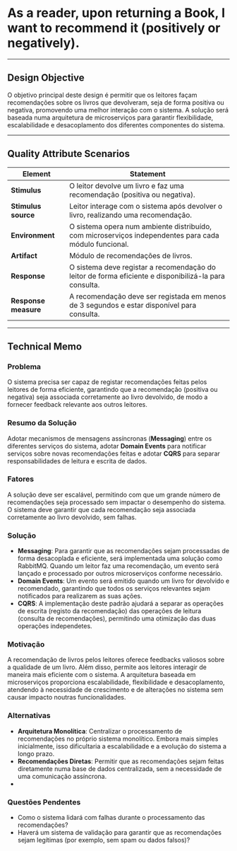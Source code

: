 # As a reader, upon returning a Book, I want to recommend it (positively or negatively).

---

## Design Objective

O objetivo principal deste design é permitir que os leitores façam recomendações sobre os livros que devolveram, seja de forma positiva ou negativa, promovendo uma melhor interação com o sistema. A solução será baseada numa arquitetura de microserviços para garantir flexibilidade, escalabilidade e desacoplamento dos diferentes componentes do sistema.

---

## Quality Attribute Scenarios

| **Element**          | **Statement**                                                                                         |
|----------------------|-------------------------------------------------------------------------------------------------------|
| **Stimulus**         | O leitor devolve um livro e faz uma recomendação (positiva ou negativa).                              |
| **Stimulus source**  | Leitor interage com o sistema após devolver o livro, realizando uma recomendação.                     |
| **Environment**      | O sistema opera num ambiente distribuído, com microserviços independentes para cada módulo funcional. |
| **Artifact**         | Módulo de recomendações de livros.                                                                    |
| **Response**         | O sistema deve registar a recomendação do leitor de forma eficiente e disponibilizá-la para consulta. |
| **Response measure** | A recomendação deve ser registada em menos de 3 segundos e estar disponível para consulta.            |

---

## Technical Memo

### Problema
O sistema precisa ser capaz de registar recomendações feitas pelos leitores de forma eficiente, garantindo que a recomendação (positiva ou negativa) seja associada corretamente ao livro devolvido, de modo a fornecer feedback relevante aos outros leitores.

### Resumo da Solução
Adotar mecanismos de mensagens assíncronas (**Messaging**) entre os diferentes serviços do sistema, adotar **Domain Events** para notificar serviços sobre novas recomendações feitas e adotar **CQRS** para separar responsabilidades de leitura e escrita de dados.

### Fatores
A solução deve ser escalável, permitindo com que um grande número de recomendações seja processado sem impactar o desempenho do sistema. O sistema deve garantir que cada recomendação seja associada corretamente ao livro devolvido, sem falhas.

### Solução
- **Messaging**: Para garantir que as recomendações sejam processadas de forma desacoplada e eficiente, será implementada uma solução como RabbitMQ. Quando um leitor faz uma recomendação, um evento será lançado e processado por outros microserviços conforme necessário.
- **Domain Events**: Um evento será emitido quando um livro for devolvido e recomendado, garantindo que todos os serviços relevantes sejam notificados para realizarem as suas ações.
- **CQRS**: A implementação deste padrão  ajudará a separar as operações de escrita (registo da recomendação) das operações de leitura (consulta de recomendações), permitindo uma otimização das duas operações independetes.

### Motivação
A recomendação de livros pelos leitores oferece feedbacks valiosos sobre a qualidade de um livro. Além disso, permite aos leitores interagir de maneira mais eficiente com o sistema. A arquitetura baseada em microserviços proporciona escalabilidade, flexibilidade e desacoplamento, atendendo à necessidade de crescimento e de alterações no sistema sem causar impacto noutras funcionalidades.

### Alternativas
- **Arquitetura Monolítica**: Centralizar o processamento de recomendações no próprio sistema monolítico. Embora mais simples inicialmente, isso dificultaria a escalabilidade e a evolução do sistema a longo prazo.
- **Recomendações Diretas**:  Permitir que as recomendações sejam feitas diretamente numa base de dados centralizada, sem a necessidade de uma comunicação assíncrona.
- 
### Questões Pendentes
- Como o sistema lidará com falhas durante o processamento das recomendações? 
-  Haverá um sistema de validação para garantir que as recomendações sejam legítimas (por exemplo, sem spam ou dados falsos)?
